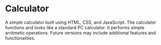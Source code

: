 # Calculator
A simple calculator built using HTML, CSS, and JavaScript. The calculator functions and looks like a standard PC calculator. It performs simple arritmetic operations. Future versions may include additional features and functionalities.


